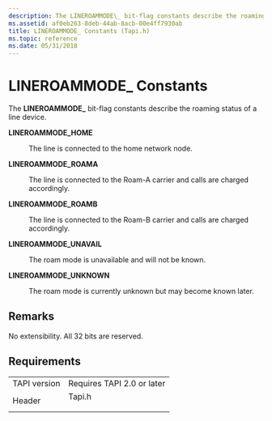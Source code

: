 ```yaml
---
description: The LINEROAMMODE\_ bit-flag constants describe the roaming status of a line device.
ms.assetid: af0eb263-8deb-44ab-8acb-00e4ff7930ab
title: LINEROAMMODE_ Constants (Tapi.h)
ms.topic: reference
ms.date: 05/31/2018
---
```


# LINEROAMMODE\_ Constants

The **LINEROAMMODE\_** bit-flag constants describe the roaming status of a line device.

<dl> <dt>

<span id="LINEROAMMODE_HOME"></span><span id="lineroammode_home"></span>**LINEROAMMODE\_HOME**
</dt> <dd> <dl> <dt>



The line is connected to the home network node.


</dt> </dl> </dd> <dt>

<span id="LINEROAMMODE_ROAMA"></span><span id="lineroammode_roama"></span>**LINEROAMMODE\_ROAMA**
</dt> <dd> <dl> <dt>



The line is connected to the Roam-A carrier and calls are charged accordingly.


</dt> </dl> </dd> <dt>

<span id="LINEROAMMODE_ROAMB"></span><span id="lineroammode_roamb"></span>**LINEROAMMODE\_ROAMB**
</dt> <dd> <dl> <dt>



The line is connected to the Roam-B carrier and calls are charged accordingly.


</dt> </dl> </dd> <dt>

<span id="LINEROAMMODE_UNAVAIL"></span><span id="lineroammode_unavail"></span>**LINEROAMMODE\_UNAVAIL**
</dt> <dd> <dl> <dt>



The roam mode is unavailable and will not be known.


</dt> </dl> </dd> <dt>

<span id="LINEROAMMODE_UNKNOWN"></span><span id="lineroammode_unknown"></span>**LINEROAMMODE\_UNKNOWN**
</dt> <dd> <dl> <dt>



The roam mode is currently unknown but may become known later.


</dt> </dl> </dd> </dl>

## Remarks

No extensibility. All 32 bits are reserved.

## Requirements



|                         |                                                                                   |
|-------------------------|-----------------------------------------------------------------------------------|
| TAPI version<br/> | Requires TAPI 2.0 or later<br/>                                             |
| Header<br/>       | <dl> <dt>Tapi.h</dt> </dl> |



 

 




